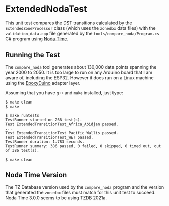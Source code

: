 # ExtendedNodaTest

This unit test compares the DST transitions calculated by the
`ExtendedZoneProcessor` class (which uses the `zonedbx` data files) with the
`validation_data.cpp` file generated by the `tools/compare_noda/Program.cs` C#
program using [Noda Time](https://nodatime.org/).

## Running the Test

The `compare_noda` tool generates about 130,000 data points spanning the year
2000 to 2050. It is too large to run on any Arduino board that I am aware of,
including the ESP32. However it does run on a Linux machine using the
[EpoxyDuino](https://github.com/bxparks/EpoxyDuino) adapter layer.

Assuming that you have `g++` and `make` installed, just type:
```
$ make clean
$ make

$ make runtests
TestRunner started on 268 test(s).
Test ExtendedTransitionTest_Africa_Abidjan passed.
...
Test ExtendedTransitionTest_Pacific_Wallis passed.
Test ExtendedTransitionTest_WET passed.
TestRunner duration: 1.783 seconds.
TestRunner summary: 386 passed, 0 failed, 0 skipped, 0 timed out, out of 386 test(s).

$ make clean
```

## Noda Time Version

The TZ Database version used by the `compare_noda` program and the
version that generated the `zonedbx` files must match for this unit test to
succeed. Noda Time 3.0.0 seems to be using TZDB 2021a.
